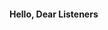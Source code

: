 <html>
<body>

<h4>Hello, Dear Listeners</h4>
<!-- Kuta'w btrqx tuh wpzhr tuh rmrr nes svmi? Hux ymgpk dytji ab kvr kpkhb kwzxz. -->


</body>
</html>
